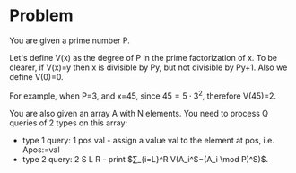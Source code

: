 # Problem

You are given a prime number P.

Let's define V(x) as the degree of P in the prime factorization of x. To be clearer, if V(x)=y then x is divisible by Py, but not divisible by Py+1. Also we define V(0)=0.

For example, when P=3, and x=45, since $45=5⋅3^2$, therefore V(45)=2.

You are also given an array A with N elements. You need to process Q queries of 2 types on this array:

- type 1 query: 1 pos val - assign a value val to the element at pos, i.e. Apos:=val
- type 2 query: 2 S L R - print $∑_{i=L}^R V(A_i^S−(A_i \mod P)^S)$.

